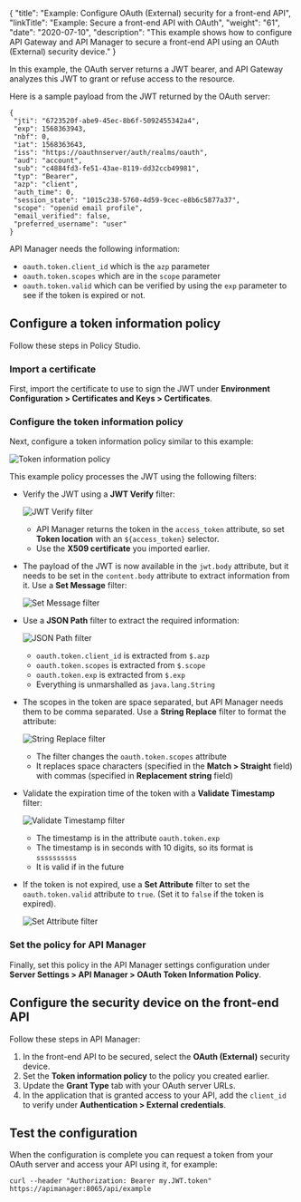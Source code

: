 {
    "title": "Example: Configure OAuth (External) security for a front-end API",
    "linkTitle": "Example: Secure a front-end API with OAuth",
    "weight": "61",
    "date": "2020-07-10",
    "description": "This example shows how to configure API Gateway and API Manager to secure a front-end API using an OAuth (External) security device."
}

In this example, the OAuth server returns a JWT bearer, and API Gateway analyzes this JWT to grant or refuse access to the resource.

Here is a sample payload from the JWT returned by the OAuth server:

```
{
 "jti": "6723520f-abe9-45ec-8b6f-5092455342a4",
 "exp": 1568363943,
 "nbf": 0,
 "iat": 1568363643,
 "iss": "https://oauthnserver/auth/realms/oauth",
 "aud": "account",
 "sub": "c4884fd3-fe51-43ae-8119-dd32ccb49981",
 "typ": "Bearer",
 "azp": "client",
 "auth_time": 0,
 "session_state": "1015c238-5760-4d59-9cec-e8b6c5877a37",
 "scope": "openid email profile",
 "email_verified": false,
 "preferred_username": "user"
}
```

API Manager needs the following information:

* `oauth.token.client_id` which is the `azp` parameter
* `oauth.token.scopes` which are in the `scope` parameter
* `oauth.token.valid` which can be verified by using the `exp` parameter to see if the token is expired or not.

## Configure a token information policy

Follow these steps in Policy Studio.

### Import a certificate

First, import the certificate to use to sign the JWT under **Environment Configuration > Certificates and Keys > Certificates**.

### Configure the token information policy

Next, configure a token information policy similar to this example:

![Token information policy](/Images/docbook/images/api_mgmt/api_mgmt_oauth_ext_tokeninformationpolicy.png)

This example policy processes the JWT using the following filters:

* Verify the JWT using a **JWT Verify** filter:

    ![JWT Verify filter](/Images/docbook/images/api_mgmt/api_mgmt_oauth_ext_jwtverifyfilter.png)

    * API Manager returns the token in the `access_token` attribute, so set **Token location** with an `${access_token}` selector.
    * Use the **X509 certificate** you imported earlier.

* The payload of the JWT is now available in the `jwt.body` attribute, but it needs to be set in the `content.body` attribute to  extract information from it. Use a **Set Message** filter:

    ![Set Message filter](/Images/docbook/images/api_mgmt/api_mgmt_oauth_ext_setmessagefilter.png)

* Use a **JSON Path** filter to extract the required information:

    ![JSON Path filter](/Images/docbook/images/api_mgmt/api_mgmt_oauth_ext_jsonpathfilter.png)

    * `oauth.token.client_id` is extracted from `$.azp`
    * `oauth.token.scopes` is extracted from `$.scope`
    * `oauth.token.exp` is extracted from `$.exp`
    * Everything is unmarshalled as `java.lang.String`

* The scopes in the token are space separated, but API Manager needs them to be comma separated. Use a **String Replace** filter to format the attribute:

    ![String Replace filter](/Images/docbook/images/api_mgmt/api_mgmt_oauth_ext_stringreplacefilter.png)

    * The filter changes the `oauth.token.scopes` attribute
    * It replaces space characters (specified in the **Match > Straight** field) with commas (specified in **Replacement string** field)

* Validate the expiration time of the token with a **Validate Timestamp** filter:

    ![Validate Timestamp filter](/Images/docbook/images/api_mgmt/api_mgmt_oauth_ext_validatetimestampfilter.png)

    * The timestamp is in the attribute `oauth.token.exp`
    * The timestamp is in seconds with 10 digits, so its format is `ssssssssss`
    * It is valid if in the future

* If the token is not expired, use a **Set Attribute** filter to set the `oauth.token.valid` attribute to `true`. (Set it to `false` if the token is expired).

    ![Set Attribute filter](/Images/docbook/images/api_mgmt/api_mgmt_oauth_ext_setattributefilter.png)

### Set the policy for API Manager

Finally, set this policy in the API Manager settings configuration under **Server Settings > API Manager > OAuth Token Information Policy**.

## Configure the security device on the front-end API

Follow these steps in API Manager:

1. In the front-end API to be secured, select the **OAuth (External)** security device.
2. Set the **Token information policy** to the policy you created earlier.
3. Update the **Grant Type** tab with your OAuth server URLs.
4. In the application that is granted access to your API, add the `client_id` to verify under **Authentication > External credentials**.

## Test the configuration

When the configuration is complete you can request a token from your OAuth server and access your API using it, for example:

```
curl --header "Authorization: Bearer my.JWT.token" https://apimanager:8065/api/example
```
